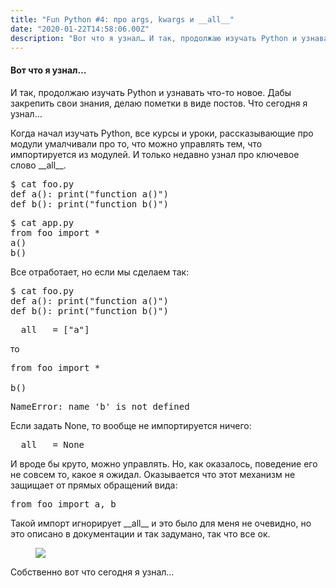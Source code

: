 ```yaml
---
title: "Fun Python #4: про args, kwargs и __all__"
date: "2020-01-22T14:58:06.00Z"
description: "Вот что я узнал… И так, продолжаю изучать Python и узнавать что-то новое. Дабы закрепить свои знания, делаю пометки в виде посто"
---
```


<!--kg-card-begin: html--><h4>Вот что я узнал…</h4>
<p>И так, продолжаю изучать Python и узнавать что-то новое. Дабы закрепить свои знания, делаю пометки в виде постов. Что сегодня я узнал…</p>
<p>Когда начал изучать Python, все курсы и уроки, рассказывающие про модули умалчивали про то, что можно управлять тем, что импортируется из модулей. И только недавно узнал про ключевое слово __all__.</p>
<pre>$ cat foo.py<br>def a(): print("function a()")<br>def b(): print("function b()")</pre>
<pre>$ cat app.py<br>from foo import *<br>a()<br>b()</pre>
<p>Все отработает, но если мы сделаем так:</p>
<pre>$ cat foo.py<br>def a(): print("function a()")<br>def b(): print("function b()")</pre>
<pre>__all__ = ["a"]</pre>
<p>то</p>
<pre>from foo import *<br><br>b()</pre>
<pre>NameError: name 'b' is not defined</pre>
<p>Если задать None, то вообще не импортируется ничего:</p>
<pre>__all__ = None</pre>
<p>И вроде бы круто, можно управлять. Но, как оказалось, поведение его не совсем то, какое я ожидал. Оказывается что этот механизм не защищает от прямых обращений вида:</p>
<pre>from foo import a, b</pre>
<p>Такой импорт игнорирует __all__ и это было для меня не очевидно, но это описано в документации и так задумано, так что все ок.</p>
<figure>
<p><img data-width="74" data-height="90" src="https://cdn-images-1.medium.com/max/600/1*jaqHGQeOhOdDX_lJAH4ntg.jpeg"><br />
</figure>
<p>Собственно вот что сегодня я узнал…</p>
<!--kg-card-end: html-->

